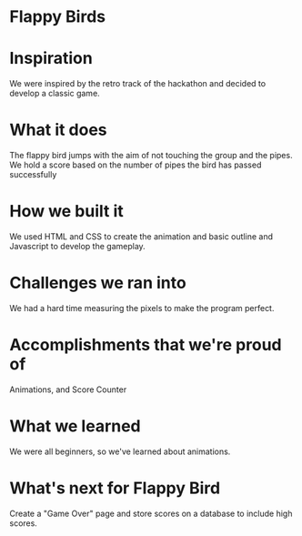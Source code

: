 # Flappy Birds

# Inspiration
  We were inspired by the retro track of the hackathon and decided to develop a classic game.

# What it does
  The flappy bird jumps with the aim of not touching the group and the pipes. We hold a score based on the number of pipes the bird has passed successfully

# How we built it
  We used HTML and CSS to create the animation and basic outline and Javascript to develop the gameplay.

# Challenges we ran into
  We had a hard time measuring the pixels to make the program perfect.

# Accomplishments that we're proud of
  Animations, and Score Counter

# What we learned
  We were all beginners, so we've learned about animations.

# What's next for Flappy Bird
  Create a "Game Over" page and store scores on a database to include high scores.
